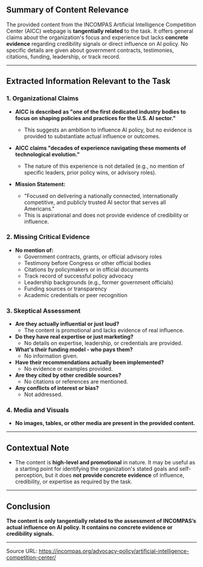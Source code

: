 ## Summary of Content Relevance

The provided content from the INCOMPAS Artificial Intelligence Competition Center (AICC) webpage is **tangentially related** to the task. It offers general claims about the organization's focus and experience but lacks **concrete evidence** regarding credibility signals or direct influence on AI policy. No specific details are given about government contracts, testimonies, citations, funding, leadership, or track record.

---

## Extracted Information Relevant to the Task

### 1. Organizational Claims

- **AICC is described as "one of the first dedicated industry bodies to focus on shaping policies and practices for the U.S. AI sector."**
    - This suggests an ambition to influence AI policy, but no evidence is provided to substantiate actual influence or outcomes.

- **AICC claims "decades of experience navigating these moments of technological evolution."**
    - The nature of this experience is not detailed (e.g., no mention of specific leaders, prior policy wins, or advisory roles).

- **Mission Statement:**
    - "Focused on delivering a nationally connected, internationally competitive, and publicly trusted AI sector that serves all Americans."
    - This is aspirational and does not provide evidence of credibility or influence.

### 2. Missing Critical Evidence

- **No mention of:**
    - Government contracts, grants, or official advisory roles
    - Testimony before Congress or other official bodies
    - Citations by policymakers or in official documents
    - Track record of successful policy advocacy
    - Leadership backgrounds (e.g., former government officials)
    - Funding sources or transparency
    - Academic credentials or peer recognition

### 3. Skeptical Assessment

- **Are they actually influential or just loud?**
    - The content is promotional and lacks evidence of real influence.
- **Do they have real expertise or just marketing?**
    - No details on expertise, leadership, or credentials are provided.
- **What's their funding model - who pays them?**
    - No information given.
- **Have their recommendations actually been implemented?**
    - No evidence or examples provided.
- **Are they cited by other credible sources?**
    - No citations or references are mentioned.
- **Any conflicts of interest or bias?**
    - Not addressed.

### 4. Media and Visuals

- **No images, tables, or other media are present in the provided content.**

---

## Contextual Note

- The content is **high-level and promotional** in nature. It may be useful as a starting point for identifying the organization's stated goals and self-perception, but it does **not provide concrete evidence** of influence, credibility, or expertise as required by the task.

---

## Conclusion

**The content is only tangentially related to the assessment of INCOMPAS’s actual influence on AI policy. It contains no concrete evidence or credibility signals.**

---

Source URL: https://incompas.org/advocacy-policy/artificial-intelligence-competition-center/